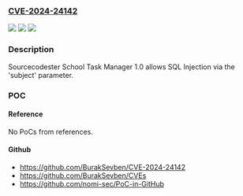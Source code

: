 ### [CVE-2024-24142](https://cve.mitre.org/cgi-bin/cvename.cgi?name=CVE-2024-24142)
![](https://img.shields.io/static/v1?label=Product&message=n%2Fa&color=blue)
![](https://img.shields.io/static/v1?label=Version&message=n%2Fa&color=blue)
![](https://img.shields.io/static/v1?label=Vulnerability&message=n%2Fa&color=brighgreen)

### Description

Sourcecodester School Task Manager 1.0 allows SQL Injection via the 'subject' parameter.

### POC

#### Reference
No PoCs from references.

#### Github
- https://github.com/BurakSevben/CVE-2024-24142
- https://github.com/BurakSevben/CVEs
- https://github.com/nomi-sec/PoC-in-GitHub

